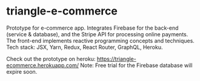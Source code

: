 # triangle-e-commerce
Prototype for e-commerce app. Integrates Firebase for the back-end (service &amp; database), and the Stripe API for processing online payments. The front-end implements reactive programming concepts and techniques. Tech stack: JSX, Yarn, Redux, React Router, GraphQL, Heroku. 

Check out the prototype on heroku: https://triangle-ecommerce.herokuapp.com/
Note: Free trial for the Firebase database will expire soon.
